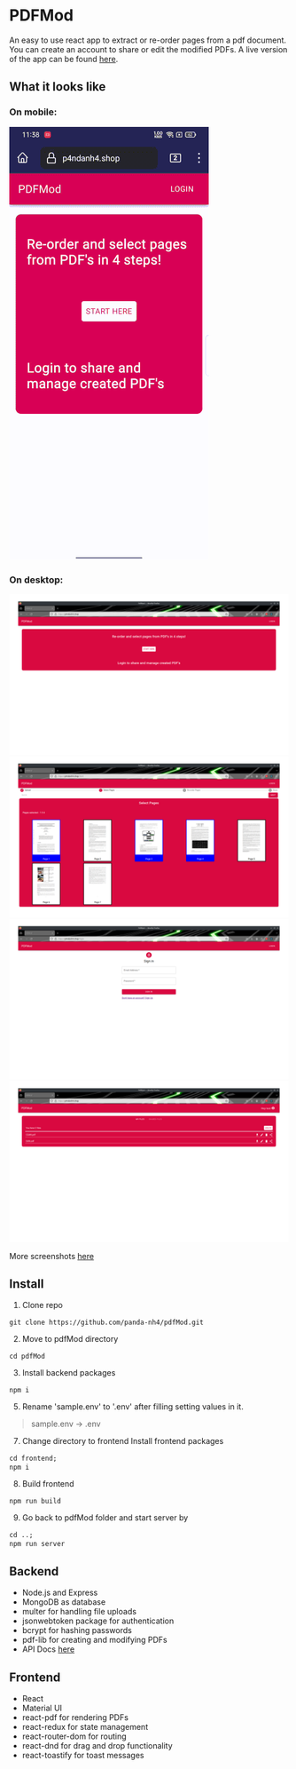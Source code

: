 # PDFMod
An easy to use react app to extract or re-order pages from a pdf document. \
You can create an account to share or edit the modified PDFs. A live version of the app can be found [here](https://p4ndanh4.shop/).

## What it looks like
### On mobile:
![](/Screenshots/Mobile/4.gif)
### On desktop:
![](/Screenshots/Desktop/1.png)
![](/Screenshots/Desktop/3.png)
![](/Screenshots/Desktop/6.png)
![](/Screenshots/Desktop/8.png)

More screenshots [here](/Screenshots)

## Install
1. Clone repo
```
git clone https://github.com/panda-nh4/pdfMod.git
```
2. Move to pdfMod directory
```
cd pdfMod
```
3. Install backend packages
```
npm i
```
5. Rename 'sample.env' to '.env' after filling setting values in it.
  > sample.env -> .env
7. Change directory to frontend Install frontend packages
```
cd frontend;
npm i
```
8. Build frontend
```
npm run build
```
9. Go back to pdfMod folder and start server by
```
cd ..;
npm run server
```

## Backend
+ Node.js and Express
+ MongoDB as database
+ multer for handling file uploads
+ jsonwebtoken package for authentication
+ bcrypt for hashing passwords
+ pdf-lib for creating and modifying PDFs
+ API Docs [here](API%20Documentation/Public%20API%20Docs.md)

## Frontend
+ React
+ Material UI
+ react-pdf for rendering PDFs
+ react-redux for state management
+ react-router-dom for routing
+ react-dnd for drag and drop functionality
+ react-toastify for toast messages
